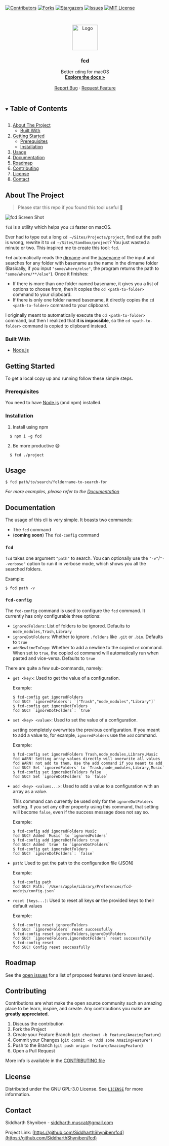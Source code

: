 [![Contributors][contributors-shield]][contributors-url]
[![Forks][forks-shield]][forks-url]
[![Stargazers][stars-shield]][stars-url]
[![Issues][issues-shield]][issues-url]
[![MIT License][license-shield]][license-url]



<!-- PROJECT LOGO -->
<br />
<p align="center">
  <a href="https://github.com/SiddharthShyniben/fcd">
    <img src="assets/logo.svg" alt="Logo" width="80" height="80">
  </a>

  <h3 align="center">fcd</h3>

  <p align="center">
    Better <code>cd</code>ing for macOS
    <br />
    <a href="#documentation"><strong>Explore the docs »</strong></a>
    <br />
    <br />
    <a href="https://github.com/SiddharthShyniben/fcd/issues">Report Bug</a>
    ·
    <a href="https://github.com/SiddharthShyniben/fcd/issues">Request Feature</a>
  </p>
</p>



<!-- TABLE OF CONTENTS -->
<details open="open">
  <summary><h2 style="display: inline-block">Table of Contents</h2></summary>
  <ol>
    <li>
      <a href="#about-the-project">About The Project</a>
      <ul>
        <li><a href="#built-with">Built With</a></li>
      </ul>
    </li>
    <li>
      <a href="#getting-started">Getting Started</a>
      <ul>
        <li><a href="#prerequisites">Prerequisites</a></li>
        <li><a href="#installation">Installation</a></li>
      </ul>
    </li>
    <li><a href="#usage">Usage</a></li>
    <li><a href="#documentation">Documentation</a></li>
    <li><a href="#roadmap">Roadmap</a></li>
    <li><a href="#contributing">Contributing</a></li>
    <li><a href="#license">License</a></li>
    <li><a href="#contact">Contact</a></li>
  </ol>
</details>



<!-- ABOUT THE PROJECT -->
## About The Project

> Please star this repo if you found this tool useful :star2:

![fcd Screen Shot][product-gif]

`fcd` is a utility which helps you `cd` faster on macOS. 

Ever had to type out a long `cd ~/Sites/Projects/project`, find out the path is wrong, rewrite it to `cd ~/Sites/Sandbox/project`? You just wasted a minute or two. 
This inspired me to create this tool: `fcd`.

`fcd` automatically reads the <abbr title="the directory name of a path, similar to the Unix dirname command">dirname</abbr> and the <abbr title="the last portion of a path, similar to the Unix basename">basename</abbr> of the input and searches for any folder with basename as the name in the dirname folder (Basically, if you input `"some/where/else"`, the program returns the path to `"some/where/**/else"`). Once it finishes:
* If there is more than one folder named basename, it gives you a list of options to choose from, then it copies the `cd <path-to-folder>` command to your clipboard.
* If there is only one folder named basename, it directly copies the `cd <path-to-folder>` command to your clipboard.

I originally meant to automatically execute the `cd <path-to-folder>` command, but then I realized that **it is impossible**, so the `cd <path-to-folder>` command is copied to clipboard instead.



### Built With

* [Node.js][node-url]


<!-- GETTING STARTED -->
## Getting Started

To get a local copy up and running follow these simple steps.

### Prerequisites

You need to have [Node.js][node-url] (and npm) installed.

### Installation

1. Install using npm
  ```console
    $ npm i -g fcd
  ```
2. Be more productive :smile:
  ```console
    $ fcd ./project
  ```

<!-- USAGE EXAMPLES -->
## Usage

```console
$ fcd path/to/search/foldername-to-search-for
```

_For more examples, please refer to the [Documentation](#documentation)_



<!-- Documentation -->
## Documentation

The usage of this cli is very simple. It boasts two commands:

* The `fcd` command
* (**coming soon**) The `fcd-config` command

### `fcd`

`fcd` takes one argument `"path"` to search. You can optionally use the `"-v"`/`"--verbose"` option to run it in verbose mode, which shows you all the searched folders.

Example:

```console
$ fcd path -v
```

### `fcd-config`

The `fcd-config` command is used to configure the `fcd` command. It currently has only configurable three options: 

* `ignoredFolders`: List of folders to be ignored. Defaults to `node_modules,Trash,Library`
* `ignoreDotFolders`: Whether to ignore `.folders` like `.git` or `.bin`. Defaults to `true`
* `addNewlineToCopy`: Whether to add a newline to the copied `cd` command. When set to `true`, the copied `cd` command will automatically run when pasted and vice-versa. Defaults to `true`

There are quite a few sub-commands, namely:

* `get <key>`: Used to get the value of a configuration.
  
  Example:
  ```console
  $ fcd-config get ignoredFolders
  fcd SUC! `ignoredFolders`: `["Trash","node_modules","Library"]`
  $ fcd-config get ignoreDotFolders
  fcd SUC! `ignoreDotFolders`: `true`
  ```
* `set <key> <value>`: Used to set the value of a configuration.

  `set`ting completely overwrites the previous configuration. If you meant to add a value to, for example, `ignoredFolders` use the `add` command.
  
  Example:
  ```console
  $ fcd-config set ignoredFolders Trash,node_modules,Library,Music
  fcd WARN! Setting array values directly will overwrite all values
  fcd WARN! not add to them. Use the add command if you meant to add
  fcd SUC! Set `ignoredFolders` to `Trash,node_modules,Library,Music`
  $ fcd-config set ignoreDotFolders false
  fcd SUC! Set `ignoreDotFolders` to `false`
  ```
* `add <key> <values...>`: Used to add a value to a configuration with an array as a value.

  This command can currently be used only for the `ignoreDotFolders` setting. If you set any other property using this command, that setting will become `false`, even if the success message does not say so.
  <!-- I didn't mean to, but yeah, I got lazy -->
  
  Example:
  ```console
  $ fcd-config add ignoredFolders Music
  fcd SUC! Added `Music` to `ignoredFolders`
  $ fcd-config add ignoreDotFolders true
  fcd SUC! Added `true` to `ignoreDotFolders`
  $ fcd-config get ignoreDotFolders
  fcd SUC! `ignoreDotFolders`: `false`
  ```
* `path`: Used to get the path to the configuration file (JSON)
  
  Example:
  ```console
  $ fcd-config path
  fcd SUC! Path: `/Users/apple/Library/Preferences/fcd-nodejs/config.json`
  ```
* `reset [keys...]`: Used to reset all keys **or** the provided keys to their default values
  
  Example:
  ```console
  $ fcd-config reset ignoredFolders
  fcd SUC! `ignoredFolders` reset successfully
  $ fcd-config reset ignoredFolders,ignoreDotFolders
  fcd SUC! `ignoredFolders,ignoreDotFolders` reset successfully
  $ fcd-config reset
  fcd SUC! Config reset successfully
  ```



<!-- ROADMAP -->
## Roadmap

See the [open issues](https://github.com/SiddharthShyniben/fcd/issues) for a list of proposed features (and known issues).



<!-- CONTRIBUTING -->
## Contributing

Contributions are what make the open source community such an amazing place to be learn, inspire, and create. Any contributions you make are **greatly appreciated**.

1. Discuss the contribution
2. Fork the Project
3. Create your Feature Branch (`git checkout -b feature/AmazingFeature`)
4. Commit your Changes (`git commit -m 'Add some AmazingFeature'`)
5. Push to the Branch (`git push origin feature/AmazingFeature`)
6. Open a Pull Request

More info is available in the [CONTRIBUTING file](./CONTRIBUTING.md)



<!-- LICENSE -->
## License

Distributed under the GNU GPL-3.0 License. See [`LICENSE`](./LICENSE) for more information.



<!-- CONTACT -->
## Contact

Siddharth Shyniben - siddharth.muscat@gmail.com

Project Link: [https://github.com/SiddharthShyniben/fcd](https://github.com/SiddharthShyniben/fcd)





<!-- MARKDOWN LINKS & IMAGES -->
[contributors-shield]: https://img.shields.io/github/contributors/SiddharthShyniben/fcd.svg?style=for-the-badge
[contributors-url]: https://github.com/SiddharthShyniben/fcd/graphs/contributors
[forks-shield]: https://img.shields.io/github/forks/SiddharthShyniben/fcd.svg?style=for-the-badge
[forks-url]: https://github.com/SiddharthShyniben/fcd/network/members
[stars-shield]: https://img.shields.io/github/stars/SiddharthShyniben/fcd.svg?style=for-the-badge
[stars-url]: https://github.com/SiddharthShyniben/fcd/stargazers
[issues-shield]: https://img.shields.io/github/issues/SiddharthShyniben/fcd.svg?style=for-the-badge
[issues-url]: https://github.com/SiddharthShyniben/fcd/issues
[license-shield]: https://img.shields.io/github/license/SiddharthShyniben/fcd.svg?style=for-the-badge
[license-url]: https://github.com/SiddharthShyniben/fcd/blob/master/LICENSE
[product-gif]: ./assets/demo/fcdemo.gif
[node-url]: https://nodejs.org
